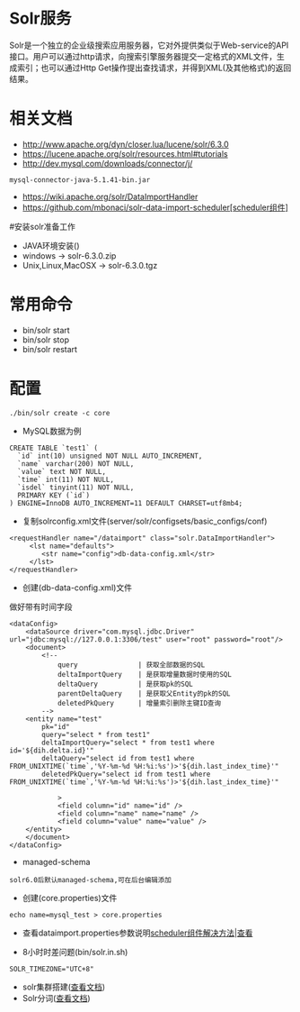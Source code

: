 # Solr服务
Solr是一个独立的企业级搜索应用服务器，它对外提供类似于Web-service的API接口。用户可以通过http请求，向搜索引擎服务器提交一定格式的XML文件，生成索引；也可以通过Http Get操作提出查找请求，并得到XML(及其他格式)的返回结果。

# 相关文档
- http://www.apache.org/dyn/closer.lua/lucene/solr/6.3.0
- https://lucene.apache.org/solr/resources.html#tutorials
- http://dev.mysql.com/downloads/connector/j/
```
mysql-connector-java-5.1.41-bin.jar 
```
- https://wiki.apache.org/solr/DataImportHandler
- https://github.com/mbonaci/solr-data-import-scheduler[scheduler组件]

#安装solr准备工作
* JAVA环境安装()
* windows -> solr-6.3.0.zip
* Unix,Linux,MacOSX -> solr-6.3.0.tgz

# 常用命令
* bin/solr start
* bin/solr stop
* bin/solr restart

# 配置
```
./bin/solr create -c core
```

- MySQL数据为例
```
CREATE TABLE `test1` (
  `id` int(10) unsigned NOT NULL AUTO_INCREMENT,
  `name` varchar(200) NOT NULL,
  `value` text NOT NULL,
  `time` int(11) NOT NULL,
  `isdel` tinyint(11) NOT NULL,
  PRIMARY KEY (`id`)
) ENGINE=InnoDB AUTO_INCREMENT=11 DEFAULT CHARSET=utf8mb4;
```

- 复制solrconfig.xml文件(server/solr/configsets/basic_configs/conf)

```
<requestHandler name="/dataimport" class="solr.DataImportHandler">  
     <lst name="defaults">  
        <str name="config">db-data-config.xml</str>  
     </lst>  
</requestHandler>
```
- 创建(db-data-config.xml)文件

做好带有时间字段
```
<dataConfig>
    <dataSource driver="com.mysql.jdbc.Driver" url="jdbc:mysql://127.0.0.1:3306/test" user="root" password="root"/>
    <document>
    	<!-- 
			query 				| 获取全部数据的SQL
			deltaImportQuery 	| 是获取增量数据时使用的SQL 
			deltaQuery 			| 是获取pk的SQL
			parentDeltaQuery	| 是获取父Entity的pk的SQL
			deletedPkQuery 		| 增量索引删除主键ID查询
    	-->
    <entity name="test"
        pk="id"       
        query="select * from test1"
        deltaImportQuery="select * from test1 where id='${dih.delta.id}'"
        deltaQuery="select id from test1 where FROM_UNIXTIME(`time`,'%Y-%m-%d %H:%i:%s')>'${dih.last_index_time}'"
        deletedPkQuery="select id from test1 where FROM_UNIXTIME(`time`,'%Y-%m-%d %H:%i:%s')>'${dih.last_index_time}'"

        	>
            <field column="id" name="id" />
            <field column="name" name="name" />
            <field column="value" name="value" />
    </entity>
    </document>
</dataConfig>
```

- managed-schema
```
solr6.0后默认managed-schema,可在后台编辑添加
```

- 创建(core.properties)文件
```
echo name=mysql_test > core.properties
```

- 查看dataimport.properties参数说明[scheduler组件解决方法](http://blog.csdn.net/yxue1118/article/details/51800145)|[查看](dataimport.properties.md)

- 8小时时差问题(bin/solr.in.sh)
```
SOLR_TIMEZONE="UTC+8"
```

- solr集群搭建([查看文档](wiki_solr_cloud.md))
- Solr分词([查看文档](wiki_solr_participle.md))




